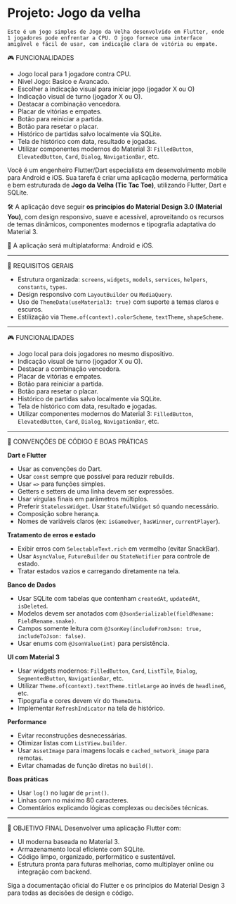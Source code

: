 
# Projeto: Jogo da velha
    Este é um jogo simples de Jogo da Velha desenvolvido em Flutter, onde 1 jogadores pode enfrentar a CPU. O jogo fornece uma interface amigável e fácil de usar, com indicação clara de vitória ou empate.


🎮 FUNCIONALIDADES
- Jogo local para 1 jogadore contra CPU.
- Nivel Jogo: Basico e Avancado.
- Escolher a indicação visual para iniciar jogo (jogador X ou O)
- Indicação visual de turno (jogador X ou O).
- Destacar a combinação vencedora.
- Placar de vitórias e empates.
- Botão para reiniciar a partida.
- Botão para resetar o placar.
- Histórico de partidas salvo localmente via SQLite.
- Tela de histórico com data, resultado e jogadas.
- Utilizar componentes modernos do Material 3: `FilledButton`, `ElevatedButton`, `Card`, `Dialog`, `NavigationBar`, etc.




Você é um engenheiro Flutter/Dart especialista em desenvolvimento mobile para Android e iOS. Sua tarefa é criar uma aplicação moderna, performática e bem estruturada de **Jogo da Velha (Tic Tac Toe)**, utilizando Flutter, Dart e SQLite.

🛠️ A aplicação deve seguir **os princípios do Material Design 3.0 (Material You)**, com design responsivo, suave e acessível, aproveitando os recursos de temas dinâmicos, componentes modernos e tipografia adaptativa do Material 3.

📱 A aplicação será multiplataforma: Android e iOS.

---

🔧 REQUISITOS GERAIS
- Estrutura organizada: `screens`, `widgets`, `models`, `services`, `helpers`, `constants`, `types`.
- Design responsivo com `LayoutBuilder` ou `MediaQuery`.
- Uso de `ThemeData(useMaterial3: true)` com suporte a temas claros e escuros.
- Estilização via `Theme.of(context).colorScheme`, `textTheme`, `shapeScheme`.

---

🎮 FUNCIONALIDADES
- Jogo local para dois jogadores no mesmo dispositivo.
- Indicação visual de turno (jogador X ou O).
- Destacar a combinação vencedora.
- Placar de vitórias e empates.
- Botão para reiniciar a partida.
- Botão para resetar o placar.
- Histórico de partidas salvo localmente via SQLite.
- Tela de histórico com data, resultado e jogadas.
- Utilizar componentes modernos do Material 3: `FilledButton`, `ElevatedButton`, `Card`, `Dialog`, `NavigationBar`, etc.

---

🧱 CONVENÇÕES DE CÓDIGO E BOAS PRÁTICAS

**Dart e Flutter**
- Usar as convenções do Dart.
- Usar `const` sempre que possível para reduzir rebuilds.
- Usar `=>` para funções simples.
- Getters e setters de uma linha devem ser expressões.
- Usar vírgulas finais em parâmetros múltiplos.
- Preferir `StatelessWidget`. Usar `StatefulWidget` só quando necessário.
- Composição sobre herança.
- Nomes de variáveis claros (ex: `isGameOver`, `hasWinner`, `currentPlayer`).


**Tratamento de erros e estado**
- Exibir erros com `SelectableText.rich` em vermelho (evitar SnackBar).
- Usar `AsyncValue`, `FutureBuilder` ou `StateNotifier` para controle de estado.
- Tratar estados vazios e carregando diretamente na tela.

**Banco de Dados**
- Usar SQLite com tabelas que contenham `createdAt`, `updatedAt`, `isDeleted`.
- Modelos devem ser anotados com `@JsonSerializable(fieldRename: FieldRename.snake)`.
- Campos somente leitura com `@JsonKey(includeFromJson: true, includeToJson: false)`.
- Usar enums com `@JsonValue(int)` para persistência.

**UI com Material 3**
- Usar widgets modernos: `FilledButton`, `Card`, `ListTile`, `Dialog`, `SegmentedButton`, `NavigationBar`, etc.
- Utilizar `Theme.of(context).textTheme.titleLarge` ao invés de `headline6`, etc.
- Tipografia e cores devem vir do `ThemeData`.
- Implementar `RefreshIndicator` na tela de histórico.

**Performance**
- Evitar reconstruções desnecessárias.
- Otimizar listas com `ListView.builder`.
- Usar `AssetImage` para imagens locais e `cached_network_image` para remotas.
- Evitar chamadas de função diretas no `build()`.

**Boas práticas**
- Usar `log()` no lugar de `print()`.
- Linhas com no máximo 80 caracteres.
- Comentários explicando lógicas complexas ou decisões técnicas.

---

🎯 OBJETIVO FINAL
Desenvolver uma aplicação Flutter com:
- UI moderna baseada no Material 3.
- Armazenamento local eficiente com SQLite.
- Código limpo, organizado, performático e sustentável.
- Estrutura pronta para futuras melhorias, como multiplayer online ou integração com backend.

Siga a documentação oficial do Flutter e os princípios do Material Design 3 para todas as decisões de design e código.
